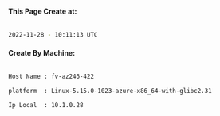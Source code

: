
   
#### This Page Create at:

```bash

2022-11-28 - 10:11:13 UTC

```

#### Create By Machine:

```bash

Host Name : fv-az246-422

platform  : Linux-5.15.0-1023-azure-x86_64-with-glibc2.31

Ip Local  : 10.1.0.28

```

